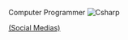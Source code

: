 Computer Programmer
![Csharp](https://github.com/Traslox/Traslox/assets/107253054/158dac22-107b-4ebb-aa5a-dbbb6e3dd479)

[(Social Medias)](https://linktr.ee/Traslox)



<!---
Traslox/Traslox is a ✨ special ✨ repository because its `README.md` (this file) appears on your GitHub profile.
You can click the Preview link to take a look at your changes.
--->
